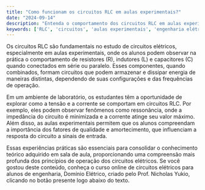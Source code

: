 ```yaml
---
title: "Como funcionam os circuitos RLC em aulas experimentais?"
date: "2024-09-14"
description: "Entenda o comportamento dos circuitos RLC em aulas experimentais e sua importância no aprendizado de engenharia elétrica."
keywords: ['RLC', 'circuitos', 'aulas experimentais', 'engenharia elétrica']
---
```


Os circuitos RLC são fundamentais no estudo de circuitos elétricos, especialmente em aulas experimentais, onde os alunos podem observar na prática o comportamento de resistores (R), indutores (L) e capacitores (C) quando conectados em série ou paralelo. Esses componentes, quando combinados, formam circuitos que podem armazenar e dissipar energia de maneiras distintas, dependendo de suas configurações e das frequências de operação.

Em um ambiente de laboratório, os estudantes têm a oportunidade de explorar como a tensão e a corrente se comportam em circuitos RLC. Por exemplo, eles podem observar fenômenos como ressonância, onde a impedância do circuito é minimizada e a corrente atinge seu valor máximo. Além disso, as aulas experimentais permitem que os alunos compreendam a importância dos fatores de qualidade e amortecimento, que influenciam a resposta do circuito a sinais de entrada.

Essas experiências práticas são essenciais para consolidar o conhecimento teórico adquirido em sala de aula, proporcionando uma compreensão mais profunda dos princípios de operação dos circuitos elétricos. Se você gostou deste conteúdo, conheça o curso online de circuitos elétricos para alunos de engenharia, Domínio Elétrico, criado pelo Prof. Nicholas Yukio, clicando no botão presente logo abaixo do texto.